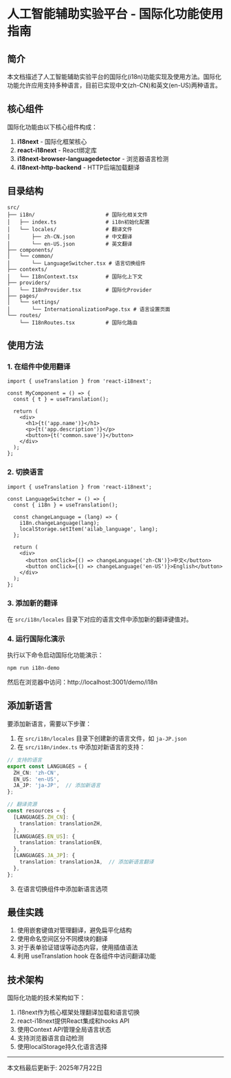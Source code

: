 # 人工智能辅助实验平台 - 国际化功能使用指南

## 简介

本文档描述了人工智能辅助实验平台的国际化(i18n)功能实现及使用方法。国际化功能允许应用支持多种语言，目前已实现中文(zh-CN)和英文(en-US)两种语言。

## 核心组件

国际化功能由以下核心组件构成：

1. **i18next** - 国际化框架核心
2. **react-i18next** - React绑定库
3. **i18next-browser-languagedetector** - 浏览器语言检测
4. **i18next-http-backend** - HTTP后端加载翻译

## 目录结构

```
src/
├── i18n/                       # 国际化相关文件
│   ├── index.ts                # i18n初始化配置
│   └── locales/                # 翻译文件
│       ├── zh-CN.json          # 中文翻译
│       └── en-US.json          # 英文翻译
├── components/
│   └── common/
│       └── LanguageSwitcher.tsx # 语言切换组件
├── contexts/
│   └── I18nContext.tsx         # 国际化上下文
├── providers/
│   └── I18nProvider.tsx        # 国际化Provider
├── pages/
│   └── settings/
│       └── InternationalizationPage.tsx # 语言设置页面
└── routes/
    └── I18nRoutes.tsx          # 国际化路由
```

## 使用方法

### 1. 在组件中使用翻译

```tsx
import { useTranslation } from 'react-i18next';

const MyComponent = () => {
  const { t } = useTranslation();
  
  return (
    <div>
      <h1>{t('app.name')}</h1>
      <p>{t('app.description')}</p>
      <button>{t('common.save')}</button>
    </div>
  );
};
```

### 2. 切换语言

```tsx
import { useTranslation } from 'react-i18next';

const LanguageSwitcher = () => {
  const { i18n } = useTranslation();
  
  const changeLanguage = (lang) => {
    i18n.changeLanguage(lang);
    localStorage.setItem('ailab_language', lang);
  };
  
  return (
    <div>
      <button onClick={() => changeLanguage('zh-CN')}>中文</button>
      <button onClick={() => changeLanguage('en-US')}>English</button>
    </div>
  );
};
```

### 3. 添加新的翻译

在 `src/i18n/locales` 目录下对应的语言文件中添加新的翻译键值对。

### 4. 运行国际化演示

执行以下命令启动国际化功能演示：

```bash
npm run i18n-demo
```

然后在浏览器中访问：http://localhost:3001/demo/i18n

## 添加新语言

要添加新语言，需要以下步骤：

1. 在 `src/i18n/locales` 目录下创建新的语言文件，如 `ja-JP.json`
2. 在 `src/i18n/index.ts` 中添加对新语言的支持：

```ts
// 支持的语言
export const LANGUAGES = {
  ZH_CN: 'zh-CN',
  EN_US: 'en-US',
  JA_JP: 'ja-JP',  // 添加新语言
};

// 翻译资源
const resources = {
  [LANGUAGES.ZH_CN]: {
    translation: translationZH,
  },
  [LANGUAGES.EN_US]: {
    translation: translationEN,
  },
  [LANGUAGES.JA_JP]: {
    translation: translationJA,  // 添加新语言翻译
  },
};
```

3. 在语言切换组件中添加新语言选项

## 最佳实践

1. 使用嵌套键值对管理翻译，避免扁平化结构
2. 使用命名空间区分不同模块的翻译
3. 对于表单验证错误等动态内容，使用插值语法
4. 利用 useTranslation hook 在各组件中访问翻译功能

## 技术架构

国际化功能的技术架构如下：

1. i18next作为核心框架处理翻译加载和语言切换
2. react-i18next提供React集成和hooks API
3. 使用Context API管理全局语言状态
4. 支持浏览器语言自动检测
5. 使用localStorage持久化语言选择

---

本文档最后更新于: 2025年7月22日
